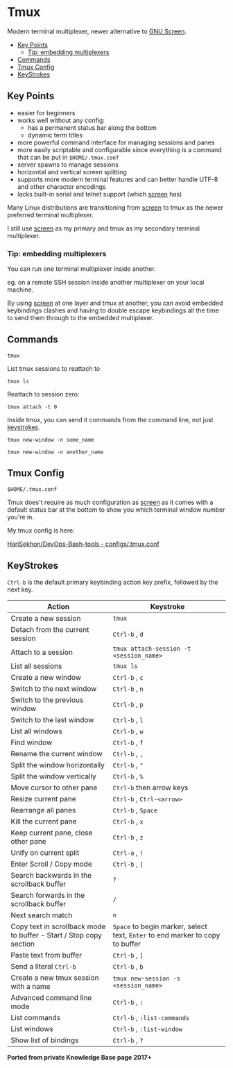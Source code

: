 # Tmux

Modern terminal multiplexer, newer alternative to [GNU Screen](screen.md).

<!-- INDEX_START -->

- [Key Points](#key-points)
  - [Tip: embedding multiplexers](#tip-embedding-multiplexers)
- [Commands](#commands)
- [Tmux Config](#tmux-config)
- [KeyStrokes](#keystrokes)

<!-- INDEX_END -->

## Key Points

- easier for beginners
- works well without any config:
  - has a permanent status bar along the bottom
  - dynamic term titles
- more powerful command interface for managing sessions and panes
- more easily scriptable and configurable since everything is a command that can be put in `$HOME/.tmux.conf`
- server spawns to manage sessions
- horizontal and vertical screen splitting
- supports more modern terminal features and can better handle UTF-8 and other character encodings
- lacks built-in serial and telnet support (which [screen](screen.md) has)

Many Linux distributions are transitioning from [screen](screen.md) to tmux as the newer preferred terminal multiplexer.

I still use [screen](screen.md) as my primary and tmux as my secondary terminal multiplexer.

### Tip: embedding multiplexers

You can run one terminal multiplexer inside another.

eg. on a remote SSH session inside another multiplexer on your local machine.

By using [screen](screen.md) at one layer and tmux at another, you can avoid embedded keybindings clashes and having to double escape
keybindings all the time to send them through to the embedded multiplexer.

## Commands

```shell
tmux
```

List tmux sessions to reattach to

```shell
tmux ls
```

Reattach to session zero:

```shell
tmux attach -t 0
```

Inside tmux, you can send it commands from the command line, not just [keystrokes](keycloak.md).

```shell
tmux new-window -n some_name
```

```shell
tmux new-window -n another_name
```

## Tmux Config

`$HOME/.tmux.conf`

Tmux does't require as much configuration as [screen](screen.md) as it comes with a default status bar at the bottom to
show you which terminal window number you're in.

My tmux config is here:

[HariSekhon/DevOps-Bash-tools - configs/.tmux.conf](https://github.com/HariSekhon/DevOps-Bash-tools/blob/master/configs/.tmux.conf)

## KeyStrokes

`Ctrl-b` is the default primary keybinding action key prefix, followed by the next key.

| Action                                                             | Keystroke                                                                     |
|--------------------------------------------------------------------|-------------------------------------------------------------------------------|
| Create a new session                                               | `tmux`                                                                        |
| Detach from the current session                                    | `Ctrl-b` , `d`                                                                |
| Attach to a session                                                | `tmux attach-session -t <session_name>`                                       |
| List all sessions                                                  | `tmux ls`                                                                     |
| Create a new window                                                | `Ctrl-b` , `c`                                                                |
| Switch to the next window                                          | `Ctrl-b` , `n`                                                                |
| Switch to the previous window                                      | `Ctrl-b` , `p`                                                                |
| Switch to the last window                                          | `Ctrl-b` , `l`                                                                |
| List all windows                                                   | `Ctrl-b` , `w`                                                                |
| Find window                                                        | `Ctrl-b` , `f`                                                                |
| Rename the current window                                          | `Ctrl-b` , `,`                                                                |
| Split the window horizontally                                      | `Ctrl-b` , `"`                                                                |
| Split the window vertically                                        | `Ctrl-b` , `%`                                                                |
| Move cursor to other pane                                          | `Ctrl-b` then arrow keys                                                      |
| Resize current pane                                                | `Ctrl-b` , `Ctrl-<arrow>`                                                     |
| Rearrange all panes                                                | `Ctrl-b` , `Space`                                                            |
| Kill the current pane                                              | `Ctrl-b` , `x`                                                                |
| Keep current pane, close other pane                                | `Ctrl-b` , `z`                                                                |
| Unify on current split                                             | `Ctrl-a` , `!`                                                                |
| Enter Scroll / Copy mode                                           | `Ctrl-b` , `[`                                                                |
| Search backwards in the scrollback buffer                          | `?`                                                                           |
| Search forwards in the scrollback buffer                           | `/`                                                                           |
| Next search match                                                  | `n`                                                                           |
| Copy text in scrollback mode to buffer - Start / Stop copy section | `Space` to begin marker, select text, `Enter` to end marker to copy to buffer |
| Paste text from buffer                                             | `Ctrl-b` , `]`                                                                |
| Send a literal `Ctrl-b`                                            | `Ctrl-b` , `b`                                                                |
| Create a new tmux session with a name                              | `tmux new-session -s <session_name>`                                          |
| Advanced command line mode                                         | `Ctrl-b` , `:`                                                                |
| List commands                                                      | `Ctrl-b` , `:list-commands`                                                   |
| List windows                                                       | `Ctrl-b` , `:list-window`                                                     |
| Show list of bindings                                              | `Ctrl-b` , `?`                                                                |

**Ported from private Knowledge Base page 2017+**
